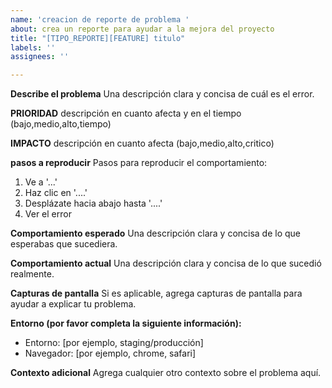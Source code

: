 ```yaml
---
name: 'creacion de reporte de problema '
about: crea un reporte para ayudar a la mejora del proyecto
title: "[TIPO_REPORTE][FEATURE] titulo"
labels: ''
assignees: ''

---
```


**Describe el problema**
Una descripción clara y concisa de cuál es el error.

**PRIORIDAD**
descripción en cuanto afecta y en el tiempo
(bajo,medio,alto,tiempo)

**IMPACTO**
descripción en cuanto afecta
(bajo,medio,alto,critico)

**pasos a reproducir**
Pasos para reproducir el comportamiento:
1. Ve a '...'
2. Haz clic en '....'
3. Desplázate hacia abajo hasta '....'
4. Ver el error

**Comportamiento esperado**
Una descripción clara y concisa de lo que esperabas que sucediera.

**Comportamiento actual**
Una descripción clara y concisa de lo que sucedió realmente.

**Capturas de pantalla**
Si es aplicable, agrega capturas de pantalla para ayudar a explicar tu problema.

**Entorno (por favor completa la siguiente información):**
 - Entorno: [por ejemplo, staging/producción]
 - Navegador: [por ejemplo, chrome, safari]

**Contexto adicional**
Agrega cualquier otro contexto sobre el problema aquí.
